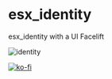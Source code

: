 # esx_identity
esx_identity with a UI Facelift

![identity](https://i.imgur.com/bRqnsb0.gif)

[![ko-fi](https://ko-fi.com/img/githubbutton_sm.svg)](https://ko-fi.com/P5P57KRR9)
